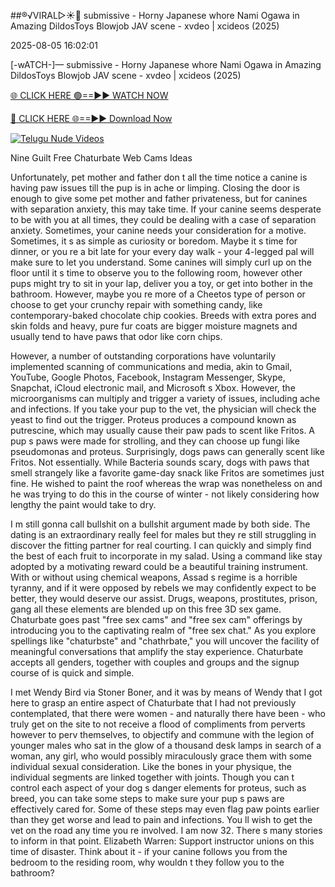##®️√VIRAL▷☀️👄    submissive - Horny Japanese whore Nami Ogawa in Amazing DildosToys Blowjob JAV scene - xvdeo &#124; xcideos (2025)

2025-08-05 16:02:01



[-wATCH-]—    submissive - Horny Japanese whore Nami Ogawa in Amazing DildosToys Blowjob JAV scene - xvdeo &#124; xcideos (2025)

[🌐 CLICK HERE 🟢==►► WATCH NOW](https://www.youtucams.com/tracking/githubcom)

[🔴 CLICK HERE 🌐==►► Download Now](https://www.youtucams.com/tracking/githubcom)

[![Telugu Nude Videos](https://i.imgur.com/dJHk4Zq.gif)](https://www.youtucams.com/tracking/githubcom)



Nine Guilt Free Chaturbate Web Cams Ideas

Unfortunately, pet mother and father don t all the time notice a canine is having paw issues till the pup is in ache or limping. Closing the door is enough to give some pet mother and father privateness, but for canines with separation anxiety, this may take time. If your canine seems desperate to be with you at all times, they could be dealing with a case of separation anxiety. Sometimes, your canine needs your consideration for a motive. Sometimes, it s as simple as curiosity or boredom. Maybe it s time for dinner, or you re a bit late for your every day walk - your 4-legged pal will make sure to let you understand. Some canines will simply curl up on the floor until it s time to observe you to the following room, however other pups might try to sit in your lap, deliver you a toy, or get into bother in the bathroom. However, maybe you re more of a Cheetos type of person or choose to get your crunchy repair with something candy, like contemporary-baked chocolate chip cookies. Breeds with extra pores and skin folds and heavy, pure fur coats are bigger moisture magnets and usually tend to have paws that odor like corn chips.

However, a number of outstanding corporations have voluntarily implemented scanning of communications and media, akin to Gmail, YouTube, Google Photos, Facebook, Instagram Messenger, Skype, Snapchat, iCloud electronic mail, and Microsoft s Xbox. However, the microorganisms can multiply and trigger a variety of issues, including ache and infections. If you take your pup to the vet, the physician will check the yeast to find out the trigger. Proteus produces a compound known as putrescine, which may usually cause their paw pads to scent like Fritos. A pup s paws were made for strolling, and they can choose up fungi like pseudomonas and proteus. Surprisingly, dogs  paws can generally scent like Fritos. Not essentially. While  Bacteria  sounds scary, dogs with paws that smell strangely like a favorite game-day snack like Fritos are sometimes just fine. He wished to paint the roof whereas the wrap was nonetheless on and he was trying to do this in the course of winter - not likely considering how lengthy the paint would take to dry.

I m still gonna call bullshit on a bullshit argument made by both side. The dating is an extraordinary really feel for males but they re still struggling in discover the fitting partner for real courting. I can quickly and simply find the best of each fruit to incorporate in my salad. Using a command like  stay  adopted by a motivating reward could be a beautiful training instrument. With or without using chemical weapons, Assad s regime is a horrible tyranny, and if it were opposed by rebels we may confidently expect to be better, they would deserve our assist. Drugs, weapons, prostitutes, prison, gang all these elements are blended up on this free 3D sex game. Chaturbate goes past "free sex cams" and "free sex cam" offerings by introducing you to the captivating realm of "free sex chat." As you explore spellings like "chaturbste" and "chathrbate," you will uncover the facility of meaningful conversations that amplify the stay experience. Chaturbate accepts all genders, together with couples and groups and the signup course of is quick and simple.

I met Wendy Bird via Stoner Boner, and it was by means of Wendy that I got here to grasp an entire aspect of Chaturbate that I had not previously contemplated, that there were women - and naturally there have been - who truly get on the site to not receive a flood of compliments from perverts however to perv themselves, to objectify and commune with the legion of younger males who sat in the glow of a thousand desk lamps in search of a woman, any girl, who would possibly miraculously grace them with some individual sexual consideration. Like the bones in your physique, the individual segments are linked together with joints. Though you can t control each aspect of your dog s danger elements for proteus, such as breed, you can take some steps to make sure your pup s paws are effectively cared for. Some of these steps may even flag paw points earlier than they get worse and lead to pain and infections. You ll wish to get the vet on the road any time you re involved. I am now 32. There s many stories to inform in that point. Elizabeth Warren: Support instructor unions on this time of disaster. Think about it - if your canine follows you from the bedroom to the residing room, why wouldn t they follow you to the bathroom?